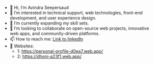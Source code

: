 - 👋 Hi, I’m Avindra Seepersaud
- 👀 I’m interested in technical support, web technologies, front-end development, and user experience design.
- 🌱 I’m currently expanding my skill sets.
- 💞️ I’m looking to collaborate on open-source web projects, innovative web apps, and community-driven platforms.
- 📫 How to reach me: [Link to linkedln](https://www.linkedin.com/in/avindra-seepersaud/)
- 🌱 Websites:
  - 1: https://personal-profile-d0ea7.web.app/
  - 2: https://dhoni-a23f1.web.app/
